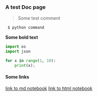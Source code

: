 ### A test Doc page

> Some test comment

``` bash
 $ python command
```

__Some bold text__

``` python
import os
import json

for x in range(1, 10):
    print(x);
```

#### Some links ####
[link to md notebook](testjup.md)
[link to html notebook](testjup.html)

